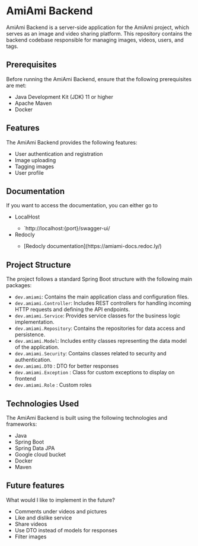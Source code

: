 # AmiAmi Backend

AmiAmi Backend is a server-side application for the AmiAmi project, which serves as an image and video sharing platform. This repository contains the backend codebase responsible for managing images, videos, users, and tags.

## Prerequisites

Before running the AmiAmi Backend, ensure that the following prerequisites are met:

- Java Development Kit (JDK) 11 or higher
- Apache Maven
- Docker

## Features

The AmiAmi Backend provides the following features:

- User authentication and registration
- Image uploading
- Tagging images
- User profile

## Documentation

If you want to access the documentation, you can either go to 
<ul>
  <li> LocalHost</li>
   <ul>
    <li>`http://localhost:{port}/swagger-ui/</li>
   </ul>
  <li>Redocly</li>
   <ul>
    <li>[Redocly documentation](https://amiami-docs.redoc.ly/)</li>
   </ul>
</ul>

## Project Structure

The project follows a standard Spring Boot structure with the following main packages:
 
- `dev.amiami`: Contains the main application class and configuration files.
- `dev.amiami.Controller`: Includes REST controllers for handling incoming HTTP requests and defining the API endpoints.
- `dev.amiami.Service`: Provides service classes for the business logic implementation.
- `dev.amiami.Repository`: Contains the repositories for data access and persistence.
- `dev.amiami.Model`: Includes entity classes representing the data model of the application.
- `dev.amiami.Security`: Contains classes related to security and authentication.
- `dev.amiami.DTO` : DTO for better responses
- `dev.amiami.Exception` : Class for custom exceptions to display on frontend
- `dev.amiami.Role` : Custom roles 

## Technologies Used

The AmiAmi Backend is built using the following technologies and frameworks:

- Java
- Spring Boot
- Spring Data JPA
- Google cloud bucket
- Docker
- Maven

## Future features

What would I like to implement in the future?

- Comments under videos and pictures
- Like and dislike service
- Share videos
- Use DTO instead of models for responses
- Filter images 
